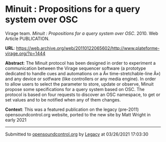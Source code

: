 # Minuit : Propositions for a query system over OSC

Virage team. *Minuit : Propositions for a query system over OSC*. 2010.  Web Article PUBLICATION. 

**URL**: <https://web.archive.org/web/20110122065602/http://www.plateforme-virage.org/?p=1444>

**Abstract**: The Minuit protocol has been designed in order to experiment a communication between the Virage sequencer software (a prototype dedicated to handle cues and automations on a Â« time-stretchable-line Â») and any device or sotfware (like controllers or any media engine). In order to allow users to select the parameter to store, update or observe, Minuit propose some specifications for a query system based on OSC. The protocol is based on four requests to discover an OSC namespace, to get or set values and to be notified when any of them changes.

**Context**: This was a featured publication on the legacy (pre-2011) opensoundcontrol.org website, ported to the new site by Matt Wright in early 2021

---
Submitted to [opensoundcontrol.org](https://opensoundcontrol.org) by [Legacy](https://web.archive.org) at 03/26/2021 17:03:30
